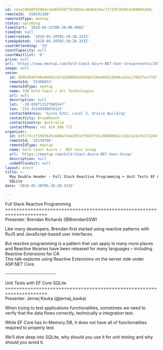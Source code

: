 ```yaml
---
id: cdce199d0f82884ca5d6765bf7835b5bc464dd24acf1719f26d0142046042b8c
remoteId: '250291360'
remoteIdType: meetup
status: upcoming
timeStart: '2018-05-21T08:30:00.000Z'
timeEnd: null
timeCreated: '2018-05-20T05:38:28.333Z'
timeUpdated: '2018-05-20T05:38:28.333Z'
countAttending: '19'
countCapacity: null
countWaitlist: '0'
price: null
url: 'https://www.meetup.com/Gold-Coast-Azure-NET-User-Group/events/250291360/'
image: null
venue:
  id: d59b304df66a94692cbf42980b93e95bbb728e669b22040ca5a117883facff07
  remoteId: '25390933'
  remoteIdType: meetup
  name: SSW Gold Coast / etz Technologies
  url: null
  description: null
  lat: '-28.030712127685547'
  lon: '153.43194580078125'
  contactAddress: 'Suite E311, Level 3, Oracle Building'
  contactCity: Broadbeach
  contactCountry: Australia
  contactPhone: +61 424 506 717
organizer:
  id: bdfc73c3f1983624c680a7dae207a3f943ff81c06008b62c218ce21afe37224d
  remoteId: '25139790'
  remoteIdType: meetup
  name: Gold Coast Azure / .NET User Group
  url: 'https://meetup.com/Gold-Coast-Azure-NET-User-Group'
  description: null
  codeOfConduct: null
layout: event
title: >-
  May Double Header - Full Stack Reactive Programming + Unit Tests EF Core
  SQLite
date: '2018-05-20T05:38:28.333Z'

---
```

<p>Full Stack Reactive Programming<br/>=====================================================================<br/>Presenter: Brendan Richards (@BrendanSSW)</p> <p>Like many developers, Brendan first started using reactive patterns with RxJS and JavaScript-based user interfaces.</p> <p>But reactive programming is a pattern that can apply in many more places and Reactive libraries have been released for many languages – including Reactive Extensions for C#.<br/>This talk explores using Reactive Extensions on the server side under ASP.NET Core.</p> <p>--------------------------</p> <p>Unit Tests with EF Core SQLite<br/>=====================================================================<br/>Presenter: Jernej Kavka (@jernej_kavka)</p> <p>When trying to test applications functionalities, sometimes we need to verify that the data flows correctly, technically a integration test.</p> <p>While EF Core has In-Memory DB, it does not have all of functionalities required to properly test.</p> <p>We’ll dive deep into SQLite, why should you use it for unit testing and why should you avoid it.</p>
